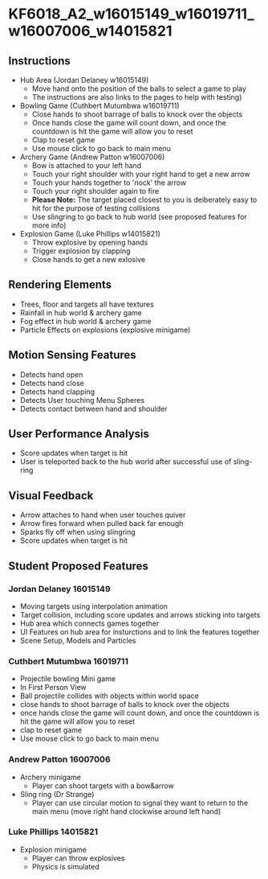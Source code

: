 # KF6018_A2_w16015149_w16019711_w16007006_w14015821

## Instructions
* Hub Area (Jordan Delaney w16015149)
  * Move hand onto the position of the balls to select a game to play
  * The instructions are also links to the pages to help with testing)
* Bowling Game (Cuthbert Mutumbwa w16019711)
  * Close hands to shoot barrage of balls to knock over the objects
  * Once hands close the game will count down, and once the countdown is hit the game will allow you to reset
  * Clap to reset game
  * Use mouse click to go back to main menu  
* Archery Game (Andrew Patton w16007006)
  * Bow is attached to your left hand
  * Touch your right shoulder with your right hand to get a new arrow
  * Touch your hands together to 'nock' the arrow
  * Touch your right shoulder again to fire
  * **Please Note:** The target placed closest to you is deiberately easy to hit for the purpose of testing collisions
  * Use slingring to go back to hub world (see proposed features for more info)
* Explosion Game (Luke Phillips w14015821)
  * Throw explosive by opening hands
  * Trigger explosion by clapping
  * Close hands to get a new exlosive

## Rendering Elements

* Trees, floor and targets all have textures
* Rainfall in hub world & archery game
* Fog effect in hub world & archery game
* Particle Effects on explosions (explosive minigame)

## Motion Sensing Features

* Detects hand open 
* Detects hand close
* Detects hand clapping
* Detects User touching Menu Spheres
* Detects contact between hand and shoulder

## User Performance Analysis

* Score updates when target is hit
* User is teleported back to the hub world after successful use of sling-ring

## Visual Feedback

* Arrow attaches to hand when user touches quiver
* Arrow fires forward when pulled back far enough
* Sparks fly off when using slingring
* Score updates when target is hit

## Student Proposed Features
### Jordan Delaney 16015149

* Moving targets using interpolation animation
* Target collision, including score updates and arrows sticking into targets
* Hub area which connects games together
* UI Features on hub area for insturctions and to link the features together
* Scene Setup, Models and Particles 

### Cuthbert Mutumbwa 16019711

* Projectile bowling Mini game
* In First Person View
* Ball projectile collides with objects within world space
* close hands to shoot barrage of balls to knock over the objects
* once hands close the game will count down, and once the countdown is hit the game will allow you to reset
* clap to reset game
* Use mouse click to go back to main menu

### Andrew Patton 16007006

* Archery minigame
  * Player can shoot targets with a bow&arrow
* Sling ring (Dr Strange)
  * Player can use circular motion to signal they want to return to the main menu (move right hand clockwise around left hand)

### Luke Phillips 14015821

* Explosion minigame
  * Player can throw explosives
  * Physics is simulated
